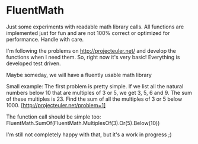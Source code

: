 FluentMath
==========

Just some experiments with readable math library calls. 
All functions are implemented just for fun and are not 100% correct or optimized for performance. Handle with care.

I'm following the problems on http://projecteuler.net/ and develop the functions when I need them.
So, right now it's very basic!
Everything is developed test driven.

Maybe someday, we will have a fluently usable math library 


Small example:
The first problem is pretty simple.
If we list all the natural numbers below 10 that are multiples of 3 or 5, we get 3, 5, 6 and 9. The sum of these multiples is 23.
Find the sum of all the multiples of 3 or 5 below 1000.
[http://projecteuler.net/problem=1]

The function call should be simple too:
FluentMath.SumOf(FluentMath.MultiplesOf(3).Or(5).Below(10))

I'm still not completely happy with that, but it's a work in progress ;)
